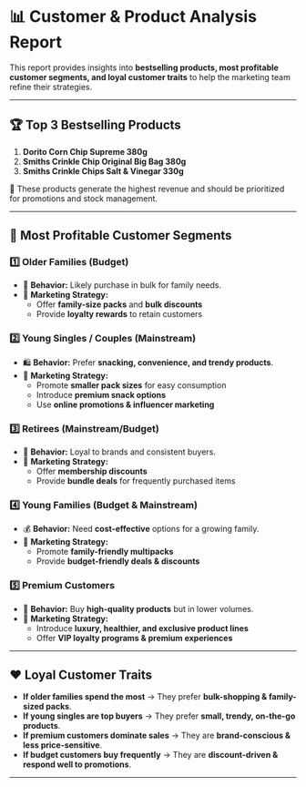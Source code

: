 # 📊 Customer & Product Analysis Report

This report provides insights into **bestselling products, most profitable customer segments, and loyal customer traits** to help the marketing team refine their strategies.

---

## 🏆 **Top 3 Bestselling Products**
1. **Dorito Corn Chip Supreme 380g**  
2. **Smiths Crinkle Chip Original Big Bag 380g**  
3. **Smiths Crinkle Chips Salt & Vinegar 330g**  

📌 These products generate the highest revenue and should be prioritized for promotions and stock management.

---

## 👥 **Most Profitable Customer Segments**
### **1️⃣ Older Families (Budget)**
   - 🛒 **Behavior:** Likely purchase in bulk for family needs.  
   - 🎯 **Marketing Strategy:**  
     - Offer **family-size packs** and **bulk discounts**  
     - Provide **loyalty rewards** to retain customers  

### **2️⃣ Young Singles / Couples (Mainstream)**
   - 🛍 **Behavior:** Prefer **snacking, convenience, and trendy products**.  
   - 🎯 **Marketing Strategy:**  
     - Promote **smaller pack sizes** for easy consumption  
     - Introduce **premium snack options**  
     - Use **online promotions & influencer marketing**  

### **3️⃣ Retirees (Mainstream/Budget)**
   - 🔄 **Behavior:** Loyal to brands and consistent buyers.  
   - 🎯 **Marketing Strategy:**  
     - Offer **membership discounts**  
     - Provide **bundle deals** for frequently purchased items  

### **4️⃣ Young Families (Budget & Mainstream)**
   - 💰 **Behavior:** Need **cost-effective** options for a growing family.  
   - 🎯 **Marketing Strategy:**  
     - Promote **family-friendly multipacks**  
     - Provide **budget-friendly deals & discounts**  

### **5️⃣ Premium Customers**
   - 👑 **Behavior:** Buy **high-quality products** but in lower volumes.  
   - 🎯 **Marketing Strategy:**  
     - Introduce **luxury, healthier, and exclusive product lines**  
     - Offer **VIP loyalty programs & premium experiences**  

---

## ❤️ **Loyal Customer Traits**
- **If older families spend the most** → They prefer **bulk-shopping & family-sized packs**.  
- **If young singles are top buyers** → They prefer **small, trendy, on-the-go products**.  
- **If premium customers dominate sales** → They are **brand-conscious & less price-sensitive**.  
- **If budget customers buy frequently** → They are **discount-driven & respond well to promotions**.  


---
